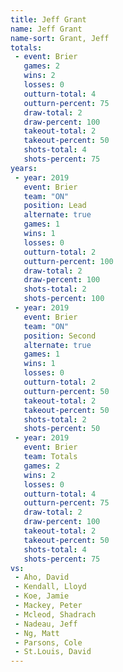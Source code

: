 ```yaml
---
title: Jeff Grant
name: Jeff Grant
name-sort: Grant, Jeff
totals:
 - event: Brier
   games: 2
   wins: 2
   losses: 0
   outturn-total: 4
   outturn-percent: 75
   draw-total: 2
   draw-percent: 100
   takeout-total: 2
   takeout-percent: 50
   shots-total: 4
   shots-percent: 75
years:
 - year: 2019
   event: Brier
   team: "ON"
   position: Lead
   alternate: true
   games: 1
   wins: 1
   losses: 0
   outturn-total: 2
   outturn-percent: 100
   draw-total: 2
   draw-percent: 100
   shots-total: 2
   shots-percent: 100
 - year: 2019
   event: Brier
   team: "ON"
   position: Second
   alternate: true
   games: 1
   wins: 1
   losses: 0
   outturn-total: 2
   outturn-percent: 50
   takeout-total: 2
   takeout-percent: 50
   shots-total: 2
   shots-percent: 50
 - year: 2019
   event: Brier
   team: Totals
   games: 2
   wins: 2
   losses: 0
   outturn-total: 4
   outturn-percent: 75
   draw-total: 2
   draw-percent: 100
   takeout-total: 2
   takeout-percent: 50
   shots-total: 4
   shots-percent: 75
vs:
 - Aho, David
 - Kendall, Lloyd
 - Koe, Jamie
 - Mackey, Peter
 - Mcleod, Shadrach
 - Nadeau, Jeff
 - Ng, Matt
 - Parsons, Cole
 - St.Louis, David
---
```

